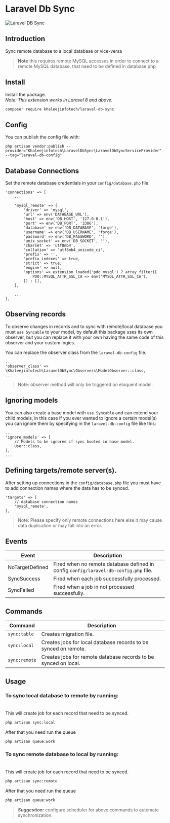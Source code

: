 # Laravel Db Sync

![Laravel DB Sync](https://user-images.githubusercontent.com/14019618/195097554-4c50bff2-26a6-4c06-9a9a-d6639758a0b5.png)

## Introduction

Sync remote database to a local database or vice-versa

> **Note** this requires remote MySQL accesses in order to connect to a remote MySQL database, that need to be defined in database.php

## Install

Install the package. <br/>
*Note: This extension works in Laravel 8 and above.*

```bash
composer require khaleejinfotech/laravel-db-sync
```

## Config

You can publish the config file with:

```
php artisan vendor:publish --provider="Khaleejinfotech\LaravelDbSync\LaravelDbSyncServiceProvider" --tag="laravel-db-config"
``` 

## Database Connections

Set the remote database credentials in your `config/database.php` file

```
'connections' => [
    ...
    
    'mysql_remote' => [
        'driver' => 'mysql',
        'url' => env('DATABASE_URL'),
        'host' => env('DB_HOST', '127.0.0.1'),
        'port' => env('DB_PORT', '3306'),
        'database' => env('DB_DATABASE', 'forge'),
        'username' => env('DB_USERNAME', 'forge'),
        'password' => env('DB_PASSWORD', ''),
        'unix_socket' => env('DB_SOCKET', ''),
        'charset' => 'utf8mb4',
        'collation' => 'utf8mb4_unicode_ci',
        'prefix' => '',
        'prefix_indexes' => true,
        'strict' => true,
        'engine' => null,
        'options' => extension_loaded('pdo_mysql') ? array_filter([
            PDO::MYSQL_ATTR_SSL_CA => env('MYSQL_ATTR_SSL_CA'),
        ]) : [],
    ],
    
    ...
],
```

## Observing records

To observe changes in records and to sync with remote/local database you must `use Syncable` to your model, by default this package uses its
own observer, but you can replace it with your own having the same code of this observer and your custom logics.

You can replace the observer class from the `laravel-db-config` file.

```
...
'observer_class' => \Khaleejinfotech\LaravelDbSync\Observers\ModelObserver::class,
...
```

> Note: observer method will only be triggered on eloquent model.

## Ignoring models

You can also create a base model with `use Syncable` and can extend your child models, in this case if you ever wanted to ignore a certain
model(s) you can ignore them by specifying in the `laravel-db-config` file like this:

```
...
'ignore_models' => [
    // Models to be ignored if sync booted in base model.
    User::class,
],
...
```

## Defining targets/remote server(s).

After setting up connections in the `config/database.php` file you must have to add connection names where the data has to be synced.

```
'targets' => [
    // database connection names
    'mysql_remote',
],
```

> Note: Please specify only remote connections here else it may cause data duplication or may fall into an error.

## Events

| Event             | Description |
|-------------------|---|
| NoTargetDefined   | Fired when no remote database defined in config `config/laravel-db-config.php` file.   |
| SyncSuccess       | Fired when each job successfully processed.  |
| SyncFailed        | Fired when a job in not processed successfully.  |

## Commands

| Command             | Description |
|-------------------|---|
| `sync:table`   | Creates migration file. |
| `sync:local`   | Creates jobs for local database records to be synced on remote.  |
| `sync:remote`  | Creates jobs for remote database records to be synced on local.  |

## Usage

### To sync local database to remote by running: <br/><br/>

This will create job for each record that need to be synced.

```bash
php artisan sync:local
```

After that you need run the queue

```bash
php artisan queue:work
```

### To sync remote database to local by running: <br/><br/>

This will create job for each record that need to be synced.

```bash
php artisan sync:remote
```

After that you need run the queue

```bash
php artisan queue:work
```

> ***Suggestion:*** configure scheduler for above commands to automate synchronization.
